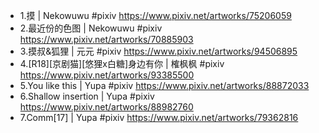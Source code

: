 * 1.摸 | Nekowuwu #pixiv https://www.pixiv.net/artworks/75206059
* 2.最近份的色图 | Nekowuwu #pixiv https://www.pixiv.net/artworks/70885903
* 3.摸叔&狐狸 | 元元 #pixiv https://www.pixiv.net/artworks/94506895
* 4.[R18][京剧猫][悠狸x白糖]身边有你 | 榷枫枫 #pixiv https://www.pixiv.net/artworks/93385500
* 5.You like this | Yupa #pixiv https://www.pixiv.net/artworks/88872033
* 6.Shallow insertion | Yupa #pixiv https://www.pixiv.net/artworks/88982760
* 7.Comm[17] | Yupa #pixiv https://www.pixiv.net/artworks/79362816

